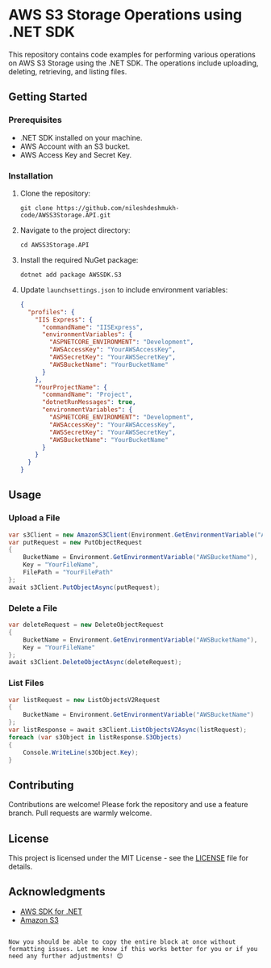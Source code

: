 
# AWS S3 Storage Operations using .NET SDK

This repository contains code examples for performing various operations on AWS S3 Storage using the .NET SDK. The operations include uploading, deleting, retrieving, and listing files.

## Getting Started

### Prerequisites
- .NET SDK installed on your machine.
- AWS Account with an S3 bucket.
- AWS Access Key and Secret Key.

### Installation

1. Clone the repository:
   ```
   git clone https://github.com/nileshdeshmukh-code/AWSS3Storage.API.git
   ```

2. Navigate to the project directory:
   ```
   cd AWSS3Storage.API
   ```

3. Install the required NuGet package:
   ```
   dotnet add package AWSSDK.S3
   ```

4. Update `launchsettings.json` to include environment variables:
   ```json
   {
     "profiles": {
       "IIS Express": {
         "commandName": "IISExpress",
         "environmentVariables": {
           "ASPNETCORE_ENVIRONMENT": "Development",
           "AWSAccessKey": "YourAWSAccessKey",
           "AWSSecretKey": "YourAWSSecretKey",
           "AWSBucketName": "YourBucketName"
         }
       },
       "YourProjectName": {
         "commandName": "Project",
         "dotnetRunMessages": true,
         "environmentVariables": {
           "ASPNETCORE_ENVIRONMENT": "Development",
           "AWSAccessKey": "YourAWSAccessKey",
           "AWSSecretKey": "YourAWSSecretKey",
           "AWSBucketName": "YourBucketName"
         }
       }
     }
   }
   ```

## Usage

### Upload a File
```csharp
var s3Client = new AmazonS3Client(Environment.GetEnvironmentVariable("AWSAccessKey"), Environment.GetEnvironmentVariable("AWSSecretKey"), RegionEndpoint.USEast1);
var putRequest = new PutObjectRequest
{
    BucketName = Environment.GetEnvironmentVariable("AWSBucketName"),
    Key = "YourFileName",
    FilePath = "YourFilePath"
};
await s3Client.PutObjectAsync(putRequest);
```

### Delete a File
```csharp
var deleteRequest = new DeleteObjectRequest
{
    BucketName = Environment.GetEnvironmentVariable("AWSBucketName"),
    Key = "YourFileName"
};
await s3Client.DeleteObjectAsync(deleteRequest);
```

### List Files
```csharp
var listRequest = new ListObjectsV2Request
{
    BucketName = Environment.GetEnvironmentVariable("AWSBucketName")
};
var listResponse = await s3Client.ListObjectsV2Async(listRequest);
foreach (var s3Object in listResponse.S3Objects)
{
    Console.WriteLine(s3Object.Key);
}
```

## Contributing

Contributions are welcome! Please fork the repository and use a feature branch. Pull requests are warmly welcome.

## License

This project is licensed under the MIT License - see the [LICENSE](LICENSE) file for details.

## Acknowledgments

- [AWS SDK for .NET](https://docs.aws.amazon.com/sdk-for-net/)
- [Amazon S3](https://docs.aws.amazon.com/s3/)
```

Now you should be able to copy the entire block at once without formatting issues. Let me know if this works better for you or if you need any further adjustments! 😊
